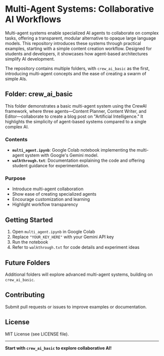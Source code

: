 # Multi-Agent Systems: Collaborative AI Workflows 

Multi-agent systems enable specialized AI agents to collaborate on complex tasks, offering a transparent, modular alternative to opaque large language models. This repository introduces these systems through practical examples, starting with a simple content creation workflow. Designed for students and developers, it showcases how agent-based architectures simplify AI development.

The repository contains multiple folders, with `crew_ai_basic` as the first, introducing multi-agent concepts and the ease of creating a swarm of simple AIs.

## Folder: crew_ai_basic
 
This folder demonstrates a basic multi-agent system using the CrewAI framework, where three agents—Content Planner, Content Writer, and Editor—collaborate to create a blog post on "Artificial Intelligence." It highlights the simplicity of agent-based systems compared to a single complex AI.

### Contents

- **`multi_agent.ipynb`**: Google Colab notebook implementing the multi-agent system with Google's Gemini model.
- **`walkthrough.txt`**: Documentation explaining the code and offering student guidance for experimentation.

### Purpose

- Introduce multi-agent collaboration
- Show ease of creating specialized agents
- Encourage customization and learning
- Highlight workflow transparency

## Getting Started

1. Open `multi_agent.ipynb` in Google Colab
2. Replace `"YOUR_KEY_HERE"` with your Gemini API key
3. Run the notebook
4. Refer to `walkthrough.txt` for code details and experiment ideas

## Future Folders

Additional folders will explore advanced multi-agent systems, building on `crew_ai_basic`.

## Contributing

Submit pull requests or issues to improve examples or documentation.

## License

MIT License (see LICENSE file).

---

**Start with `crew_ai_basic` to explore collaborative AI!**

